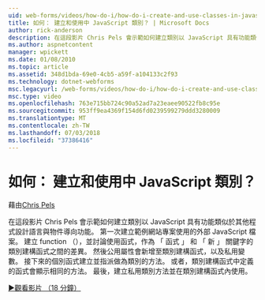 ```yaml
---
uid: web-forms/videos/how-do-i/how-do-i-create-and-use-classes-in-javascript
title: 如何： 建立和使用中 JavaScript 類別？ | Microsoft Docs
author: rick-anderson
description: 在這段影片 Chris Pels 會示範如何建立類別以 JavaScript 具有功能類似於其他程式設計語言與物件導向 capabilitie...
ms.author: aspnetcontent
manager: wpickett
ms.date: 01/08/2010
ms.topic: article
ms.assetid: 348d1bda-69e0-4cb5-a59f-a104133c2f93
ms.technology: dotnet-webforms
msc.legacyurl: /web-forms/videos/how-do-i/how-do-i-create-and-use-classes-in-javascript
msc.type: video
ms.openlocfilehash: 763e715bb724c90a52ad7a23eaee90522fb8c95e
ms.sourcegitcommit: 953ff9ea4369f154d6fd0239599279ddd3280009
ms.translationtype: MT
ms.contentlocale: zh-TW
ms.lasthandoff: 07/03/2018
ms.locfileid: "37386416"
---
```

<a name="how-do-i-create-and-use-classes-in-javascript"></a>如何： 建立和使用中 JavaScript 類別？
====================
藉由[Chris Pels](https://twitter.com/chrispels)

在這段影片 Chris Pels 會示範如何建立類別以 JavaScript 具有功能類似於其他程式設計語言與物件導向功能。 第一次建立範例網站專案使用的外部 JavaScript 檔案。 建立 function （），並討論使用函式，作為 「 函式 」 和 「 新 」 關鍵字的類別建構函式之間的差異。 然後公用屬性會新增至類別建構函式，以及私用變數。 接下來的個別函式建立並指派做為類別的方法。 或者，類別建構函式中定義的函式會顯示相同的方法。 最後，建立私用類別方法並在類別建構函式內使用。

[&#9654;觀看影片 （18 分鐘）](https://channel9.msdn.com/Blogs/ASP-NET-Site-Videos/how-do-i-create-and-use-classes-in-javascript)
